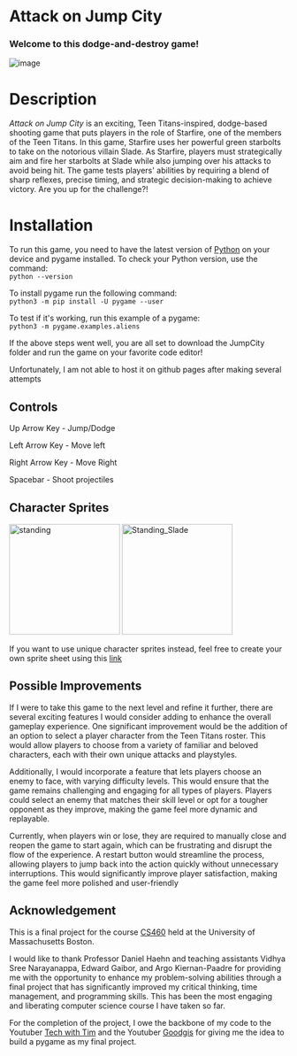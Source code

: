# Attack on Jump City

### Welcome to this dodge-and-destroy game!
![image](https://github.com/user-attachments/assets/ecf3ea13-28e9-4f5a-a3ee-4dedae77be74)
# Description
_Attack on Jump City_ is an exciting, Teen Titans-inspired, dodge-based shooting game that puts players in the role of Starfire, one of the members of the Teen Titans. In this game, Starfire uses her powerful green starbolts to take on the notorious villain Slade. As Starfire, players must strategically aim and fire her starbolts at Slade while also jumping over his attacks to avoid being hit. The game tests players' abilities by requiring a blend of sharp reflexes, precise timing, and strategic decision-making to achieve victory. Are you up for the challenge?!


# Installation
To run this game, you need to have the latest version of [Python](https://www.python.org/downloads/) on your device and pygame installed.
To check your Python version, use the command:\
`python --version`

To install pygame run the following command:\
`python3 -m pip install -U pygame --user`

To test if it's working, run this example of a pygame:\
`python3 -m pygame.examples.aliens`

If the above steps went well, you are all set to download the JumpCity folder and run the game on your favorite code editor!

Unfortunately, I am not able to host it on github pages after making several attempts

## Controls
Up Arrow Key - Jump/Dodge

Left Arrow Key - Move left

Right Arrow Key - Move Right

Spacebar - Shoot projectiles

## Character Sprites
<img src="https://github.com/user-attachments/assets/3b5a54b6-db0c-47a1-b22e-678f9daa5154" alt="standing" width="200" height="200"/>
<img src="https://github.com/user-attachments/assets/957aec3d-a1b5-4780-b91c-d7b3f266ba1d" alt="Standing_Slade" width="200" height="200"/>

If you want to use unique character sprites instead, feel free to create your own sprite sheet using this [link](https://sanderfrenken.github.io/Universal-LPC-Spritesheet-Character-Generator/#?body=Body_color_bronze&head=Human_male_bronze&sex=female&eyes=Eyes_brown&dress=none) 

## Possible Improvements
If I were to take this game to the next level and refine it further, there are several exciting features I would consider adding to enhance the overall gameplay experience. One significant improvement would be the addition of an option to select a player character from the Teen Titans roster. This would allow players to choose from a variety of familiar and beloved characters, each with their own unique attacks and playstyles.

Additionally, I would incorporate a feature that lets players choose an enemy to face, with varying difficulty levels. This would ensure that the game remains challenging and engaging for all types of players. Players could select an enemy that matches their skill level or opt for a tougher opponent as they improve, making the game feel more dynamic and replayable.

Currently, when players win or lose, they are required to manually close and reopen the game to start again, which can be frustrating and disrupt the flow of the experience. A restart button would streamline the process, allowing players to jump back into the action quickly without unnecessary interruptions. This would significantly improve player satisfaction, making the game feel more polished and user-friendly


## Acknowledgement
This is a final project for the course [CS460](https://cs460.org/) held at the University of Massachusetts Boston.

I would like to thank Professor Daniel Haehn and teaching assistants Vidhya Sree Narayanappa, Edward Gaibor, and Argo Kiernan-Paadre for providing me with the opportunity to enhance my problem-solving abilities through a final project that has significantly improved my critical thinking, time management, and programming skills. This has been the most engaging and liberating computer science course I have taken so far.

For the completion of the project, I owe the backbone of my code to the Youtuber [Tech with Tim](https://www.techwithtim.net/tutorials/game-development-with-python/pygame-tutorial) and the Youtuber [Goodgis](https://www.youtube.com/@Goodgis) for giving me the idea to build a pygame as my final project.







